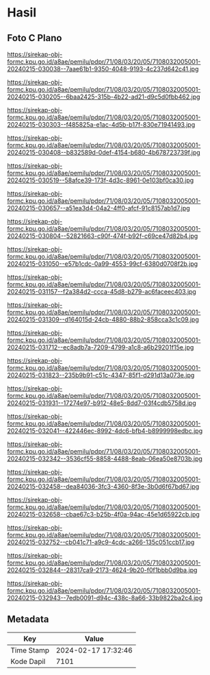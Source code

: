# Hasil

## Foto C Plano

https://sirekap-obj-formc.kpu.go.id/a8ae/pemilu/pdpr/71/08/03/20/05/7108032005001-20240215-030038--7aae61b1-9350-4048-9193-4c237d642c41.jpg

https://sirekap-obj-formc.kpu.go.id/a8ae/pemilu/pdpr/71/08/03/20/05/7108032005001-20240215-030205--6baa2425-315b-4b22-ad21-d9c5d0fbb462.jpg

https://sirekap-obj-formc.kpu.go.id/a8ae/pemilu/pdpr/71/08/03/20/05/7108032005001-20240215-030303--f485825a-e1ac-4d5b-b17f-830e71941493.jpg

https://sirekap-obj-formc.kpu.go.id/a8ae/pemilu/pdpr/71/08/03/20/05/7108032005001-20240215-030408--b832589d-0def-4154-b680-4b678723739f.jpg

https://sirekap-obj-formc.kpu.go.id/a8ae/pemilu/pdpr/71/08/03/20/05/7108032005001-20240215-030519--58afce39-173f-4d3c-8961-0e103bf0ca30.jpg

https://sirekap-obj-formc.kpu.go.id/a8ae/pemilu/pdpr/71/08/03/20/05/7108032005001-20240215-030657--a51ea3d4-04a2-4ff0-afcf-91c8157ab1d7.jpg

https://sirekap-obj-formc.kpu.go.id/a8ae/pemilu/pdpr/71/08/03/20/05/7108032005001-20240215-030804--52821663-c90f-474f-b92f-c69ce47d82b4.jpg

https://sirekap-obj-formc.kpu.go.id/a8ae/pemilu/pdpr/71/08/03/20/05/7108032005001-20240215-031050--e57b1cdc-0a99-4553-99cf-6380d0708f2b.jpg

https://sirekap-obj-formc.kpu.go.id/a8ae/pemilu/pdpr/71/08/03/20/05/7108032005001-20240215-031157--f2a384d2-ccca-45d8-b279-ac6faceec403.jpg

https://sirekap-obj-formc.kpu.go.id/a8ae/pemilu/pdpr/71/08/03/20/05/7108032005001-20240215-031309--d164015d-24cb-4880-88b2-858cca3c1c09.jpg

https://sirekap-obj-formc.kpu.go.id/a8ae/pemilu/pdpr/71/08/03/20/05/7108032005001-20240215-031712--ec8adb7a-7209-4799-a1c8-a6b29201f15e.jpg

https://sirekap-obj-formc.kpu.go.id/a8ae/pemilu/pdpr/71/08/03/20/05/7108032005001-20240215-031823--235b9b91-c51c-4347-85f1-d291d13a073e.jpg

https://sirekap-obj-formc.kpu.go.id/a8ae/pemilu/pdpr/71/08/03/20/05/7108032005001-20240215-031931--17274e97-b912-48e5-8dd7-03f4cdb5758d.jpg

https://sirekap-obj-formc.kpu.go.id/a8ae/pemilu/pdpr/71/08/03/20/05/7108032005001-20240215-032041--422446ec-8992-4dc6-bfb4-b8999998edbc.jpg

https://sirekap-obj-formc.kpu.go.id/a8ae/pemilu/pdpr/71/08/03/20/05/7108032005001-20240215-032342--3536cf55-8858-4488-8eab-06ea50e8703b.jpg

https://sirekap-obj-formc.kpu.go.id/a8ae/pemilu/pdpr/71/08/03/20/05/7108032005001-20240215-032458--dea84036-3fc3-4360-8f3e-3b0d6f67bd67.jpg

https://sirekap-obj-formc.kpu.go.id/a8ae/pemilu/pdpr/71/08/03/20/05/7108032005001-20240215-032658--cbae67c3-b25b-4f0a-94ac-45e1d65922cb.jpg

https://sirekap-obj-formc.kpu.go.id/a8ae/pemilu/pdpr/71/08/03/20/05/7108032005001-20240215-032752--cb041c71-a9c9-4cdc-a266-135c051ccb17.jpg

https://sirekap-obj-formc.kpu.go.id/a8ae/pemilu/pdpr/71/08/03/20/05/7108032005001-20240215-032844--28317ca9-2173-4624-9b20-f0f1bbb0d9ba.jpg

https://sirekap-obj-formc.kpu.go.id/a8ae/pemilu/pdpr/71/08/03/20/05/7108032005001-20240215-032943--7edb0091-d94c-438c-8a66-33b9822ba2c4.jpg


## Metadata

| Key        | Value               |
| ---------- | ------------------- |
| Time Stamp | 2024-02-17 17:32:46 |
| Kode Dapil | 7101                |



